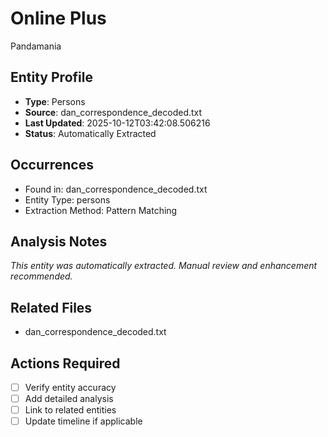 # Online Plus
Pandamania

## Entity Profile
- **Type**: Persons
- **Source**: dan_correspondence_decoded.txt
- **Last Updated**: 2025-10-12T03:42:08.506216
- **Status**: Automatically Extracted

## Occurrences
- Found in: dan_correspondence_decoded.txt
- Entity Type: persons
- Extraction Method: Pattern Matching

## Analysis Notes
*This entity was automatically extracted. Manual review and enhancement recommended.*

## Related Files
- dan_correspondence_decoded.txt

## Actions Required
- [ ] Verify entity accuracy
- [ ] Add detailed analysis
- [ ] Link to related entities
- [ ] Update timeline if applicable
